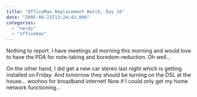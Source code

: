 ```yaml
---
title: "OfficeMax Replacement Watch, Day 16"
date: "2005-08-23T13:24:43.000"
categories: 
  - "nerdy"
  - "officemax"
---
```


Nothing to report. I have meetings all morning this morning and would love to have the PDA for note-taking and boredom-reduction. Oh well...

On the other hand, I did get a new car stereo last night which is getting installed on Friday. And tomorrow they should be turning on the DSL at the house... woohoo for broadband internet! Now if I could only get my home network functioning...

